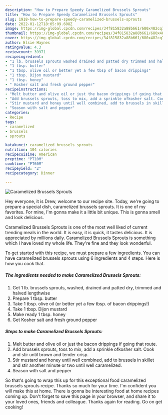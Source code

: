 ```yaml
---
description: "How to Prepare Speedy Caramelized Brussels Sprouts"
title: "How to Prepare Speedy Caramelized Brussels Sprouts"
slug: 1918-how-to-prepare-speedy-caramelized-brussels-sprouts
date: 2022-01-12T18:05:09.608Z
image: https://img-global.cpcdn.com/recipes/34f815832a88b661/680x482cq70/caramelized-brussels-sprouts-recipe-main-photo.jpg
thumbnail: https://img-global.cpcdn.com/recipes/34f815832a88b661/680x482cq70/caramelized-brussels-sprouts-recipe-main-photo.jpg
cover: https://img-global.cpcdn.com/recipes/34f815832a88b661/680x482cq70/caramelized-brussels-sprouts-recipe-main-photo.jpg
author: Elsie Haynes
ratingvalue: 4.3
reviewcount: 39971
recipeingredient:
- "1 lb. brussels sprouts washed drained and patted dry trimmed and halved lengthwise"
- "1 tbsp. butter"
- "1 tbsp. olive oil or better yet a few tbsp of bacon drippings"
- "1 tbsp. Dijon mustard"
- "1 tbsp. honey"
- " Kosher salt and fresh ground pepper"
recipeinstructions:
- "Melt butter and olive oil or just the bacon drippings if going that route."
- "Add brussels sprouts, toss to mix, add a sprinkle ofkosher salt. Cook and stir until brown and tender crisp."
- "Stir mustard and honey until well combined, add to brussels in skillet and stir another minute or two until well caramelized."
- "Season with salt and pepper"
categories:
- Recipe
tags:
- caramelized
- brussels
- sprouts

katakunci: caramelized brussels sprouts 
nutrition: 104 calories
recipecuisine: American
preptime: "PT10M"
cooktime: "PT60M"
recipeyield: "2"
recipecategory: Dinner

---
```



![Caramelized Brussels Sprouts](https://img-global.cpcdn.com/recipes/34f815832a88b661/680x482cq70/caramelized-brussels-sprouts-recipe-main-photo.jpg)

Hey everyone, it is Drew, welcome to our recipe site. Today, we're going to prepare a special dish, caramelized brussels sprouts. It is one of my favorites. For mine, I'm gonna make it a little bit unique. This is gonna smell and look delicious.



Caramelized Brussels Sprouts is one of the most well liked of current trending meals in the world. It is easy, it is quick, it tastes delicious. It is appreciated by millions daily. Caramelized Brussels Sprouts is something which I have loved my whole life. They're fine and they look wonderful.


To get started with this recipe, we must prepare a few ingredients. You can have caramelized brussels sprouts using 6 ingredients and 4 steps. Here is how you cook that.

<!--inarticleads1-->

##### The ingredients needed to make Caramelized Brussels Sprouts:

1. Get 1 lb. brussels sprouts, washed, drained and patted dry, trimmed and halved lengthwise
1. Prepare 1 tbsp. butter
1. Take 1 tbsp. olive oil (or better yet a few tbsp. of bacon drippings!)
1. Take 1 tbsp. Dijon mustard
1. Make ready 1 tbsp. honey
1. Get  Kosher salt and fresh ground pepper




<!--inarticleads2-->

##### Steps to make Caramelized Brussels Sprouts:

1. Melt butter and olive oil or just the bacon drippings if going that route.
1. Add brussels sprouts, toss to mix, add a sprinkle ofkosher salt. Cook and stir until brown and tender crisp.
1. Stir mustard and honey until well combined, add to brussels in skillet and stir another minute or two until well caramelized.
1. Season with salt and pepper




So that's going to wrap this up for this exceptional food caramelized brussels sprouts recipe. Thanks so much for your time. I'm confident you will make this at home. There is gonna be interesting food at home recipes coming up. Don't forget to save this page in your browser, and share it to your loved ones, friends and colleague. Thanks again for reading. Go on get cooking!
